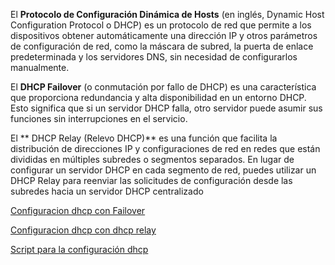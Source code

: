 El **Protocolo de Configuración Dinámica de Hosts** (en inglés, Dynamic Host Configuration Protocol o DHCP) es un protocolo de red que permite a los dispositivos obtener automáticamente una dirección IP y otros parámetros de configuración de red, como la máscara de subred, la puerta de enlace predeterminada y los servidores DNS, sin necesidad de configurarlos manualmente.

El **DHCP Failover** (o conmutación por fallo de DHCP) es una característica que proporciona redundancia y alta disponibilidad en un entorno DHCP. Esto significa que si un servidor DHCP falla, otro servidor puede asumir sus funciones sin interrupciones en el servicio.

El ** DHCP Relay (Relevo DHCP)** es una función que facilita la distribución de direcciones IP y configuraciones de red en redes que están divididas en múltiples subredes o segmentos separados. En lugar de configurar un servidor DHCP en cada segmento de red, puedes utilizar un DHCP Relay para reenviar las solicitudes de configuración desde las subredes hacia un servidor DHCP centralizado


[Configuracion dhcp con Failover](dhcpFailover.md)

[Configuracion dhcp con dhcp relay](dhcpRelay.md)

[Script para la configuración dhcp](script-dhcp.md)




